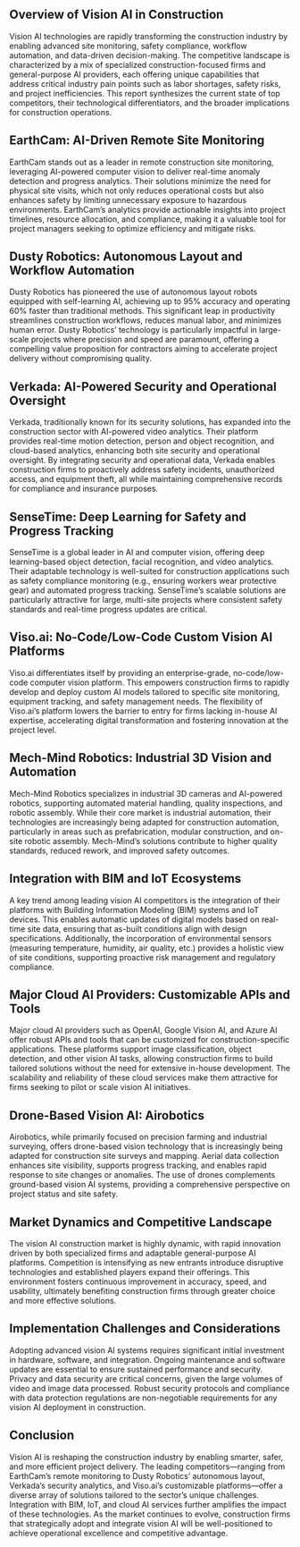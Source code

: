 ## Overview of Vision AI in Construction
Vision AI technologies are rapidly transforming the construction industry by enabling advanced site monitoring, safety compliance, workflow automation, and data-driven decision-making. The competitive landscape is characterized by a mix of specialized construction-focused firms and general-purpose AI providers, each offering unique capabilities that address critical industry pain points such as labor shortages, safety risks, and project inefficiencies. This report synthesizes the current state of top competitors, their technological differentiators, and the broader implications for construction operations.

## EarthCam: AI-Driven Remote Site Monitoring
EarthCam stands out as a leader in remote construction site monitoring, leveraging AI-powered computer vision to deliver real-time anomaly detection and progress analytics. Their solutions minimize the need for physical site visits, which not only reduces operational costs but also enhances safety by limiting unnecessary exposure to hazardous environments. EarthCam’s analytics provide actionable insights into project timelines, resource allocation, and compliance, making it a valuable tool for project managers seeking to optimize efficiency and mitigate risks.

## Dusty Robotics: Autonomous Layout and Workflow Automation
Dusty Robotics has pioneered the use of autonomous layout robots equipped with self-learning AI, achieving up to 95% accuracy and operating 60% faster than traditional methods. This significant leap in productivity streamlines construction workflows, reduces manual labor, and minimizes human error. Dusty Robotics’ technology is particularly impactful in large-scale projects where precision and speed are paramount, offering a compelling value proposition for contractors aiming to accelerate project delivery without compromising quality.

## Verkada: AI-Powered Security and Operational Oversight
Verkada, traditionally known for its security solutions, has expanded into the construction sector with AI-powered video analytics. Their platform provides real-time motion detection, person and object recognition, and cloud-based analytics, enhancing both site security and operational oversight. By integrating security and operational data, Verkada enables construction firms to proactively address safety incidents, unauthorized access, and equipment theft, all while maintaining comprehensive records for compliance and insurance purposes.

## SenseTime: Deep Learning for Safety and Progress Tracking
SenseTime is a global leader in AI and computer vision, offering deep learning-based object detection, facial recognition, and video analytics. Their adaptable technology is well-suited for construction applications such as safety compliance monitoring (e.g., ensuring workers wear protective gear) and automated progress tracking. SenseTime’s scalable solutions are particularly attractive for large, multi-site projects where consistent safety standards and real-time progress updates are critical.

## Viso.ai: No-Code/Low-Code Custom Vision AI Platforms
Viso.ai differentiates itself by providing an enterprise-grade, no-code/low-code computer vision platform. This empowers construction firms to rapidly develop and deploy custom AI models tailored to specific site monitoring, equipment tracking, and safety management needs. The flexibility of Viso.ai’s platform lowers the barrier to entry for firms lacking in-house AI expertise, accelerating digital transformation and fostering innovation at the project level.

## Mech-Mind Robotics: Industrial 3D Vision and Automation
Mech-Mind Robotics specializes in industrial 3D cameras and AI-powered robotics, supporting automated material handling, quality inspections, and robotic assembly. While their core market is industrial automation, their technologies are increasingly being adapted for construction automation, particularly in areas such as prefabrication, modular construction, and on-site robotic assembly. Mech-Mind’s solutions contribute to higher quality standards, reduced rework, and improved safety outcomes.

## Integration with BIM and IoT Ecosystems
A key trend among leading vision AI competitors is the integration of their platforms with Building Information Modeling (BIM) systems and IoT devices. This enables automatic updates of digital models based on real-time site data, ensuring that as-built conditions align with design specifications. Additionally, the incorporation of environmental sensors (measuring temperature, humidity, air quality, etc.) provides a holistic view of site conditions, supporting proactive risk management and regulatory compliance.

## Major Cloud AI Providers: Customizable APIs and Tools
Major cloud AI providers such as OpenAI, Google Vision AI, and Azure AI offer robust APIs and tools that can be customized for construction-specific applications. These platforms support image classification, object detection, and other vision AI tasks, allowing construction firms to build tailored solutions without the need for extensive in-house development. The scalability and reliability of these cloud services make them attractive for firms seeking to pilot or scale vision AI initiatives.

## Drone-Based Vision AI: Airobotics
Airobotics, while primarily focused on precision farming and industrial surveying, offers drone-based vision technology that is increasingly being adapted for construction site surveys and mapping. Aerial data collection enhances site visibility, supports progress tracking, and enables rapid response to site changes or anomalies. The use of drones complements ground-based vision AI systems, providing a comprehensive perspective on project status and site safety.

## Market Dynamics and Competitive Landscape
The vision AI construction market is highly dynamic, with rapid innovation driven by both specialized firms and adaptable general-purpose AI platforms. Competition is intensifying as new entrants introduce disruptive technologies and established players expand their offerings. This environment fosters continuous improvement in accuracy, speed, and usability, ultimately benefiting construction firms through greater choice and more effective solutions.

## Implementation Challenges and Considerations
Adopting advanced vision AI systems requires significant initial investment in hardware, software, and integration. Ongoing maintenance and software updates are essential to ensure sustained performance and security. Privacy and data security are critical concerns, given the large volumes of video and image data processed. Robust security protocols and compliance with data protection regulations are non-negotiable requirements for any vision AI deployment in construction.

## Conclusion
Vision AI is reshaping the construction industry by enabling smarter, safer, and more efficient project delivery. The leading competitors—ranging from EarthCam’s remote monitoring to Dusty Robotics’ autonomous layout, Verkada’s security analytics, and Viso.ai’s customizable platforms—offer a diverse array of solutions tailored to the sector’s unique challenges. Integration with BIM, IoT, and cloud AI services further amplifies the impact of these technologies. As the market continues to evolve, construction firms that strategically adopt and integrate vision AI will be well-positioned to achieve operational excellence and competitive advantage.
